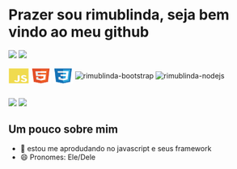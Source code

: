 # Prazer sou rimublinda, seja bem vindo ao meu github

<div>
    <img height="300rem" src="https://github-readme-stats.vercel.app/api?username=rimublinda&show_icons=true&theme=radical">
    <img height="300rem" src="https://github-readme-stats.vercel.app/api/top-langs/?username=rimublinda&layout=pie">
</div>

<div style="display: inline_block !important"><br>
  <img align="center" alt="rimublinda-Js" height="30" width="40" src="https://raw.githubusercontent.com/devicons/devicon/master/icons/javascript/javascript-plain.svg">
  <img align="center" alt="rimublinda-HTML" height="30" width="40" src="https://raw.githubusercontent.com/devicons/devicon/master/icons/html5/html5-original.svg">
  <img align="center" alt="rimublinda-CSS" height="30" width="40" src="https://raw.githubusercontent.com/devicons/devicon/master/icons/css3/css3-original.svg">
  <img align="center" alt="rimublinda-bootstrap" height="30" width="40" src="https://cdn.jsdelivr.net/gh/devicons/devicon/icons/bootstrap/bootstrap-original.svg">
  <img align="center" alt="rimublinda-nodejs" height="30" width="40" src="https://cdn.jsdelivr.net/gh/devicons/devicon/icons/nodejs/nodejs-original.svg">
</div>

##

<div> 
  <a href="https://instagram.com/lucastoni0101" target="_blank"><img src="https://img.shields.io/badge/-Instagram-%23E4405F?style=for-the-badge&logo=instagram&logoColor=white" target="_blank"></a>
  <a href = "mailto:lstr0209@gmail.com"><img src="https://img.shields.io/badge/-Gmail-%23333?style=for-the-badge&logo=gmail&logoColor=white" target="_blank"></a>
</div>

  ## Um pouco sobre mim
  - 🌱 estou me aprodudando no javascript e seus framework
- 😄 Pronomes: Ele/Dele

